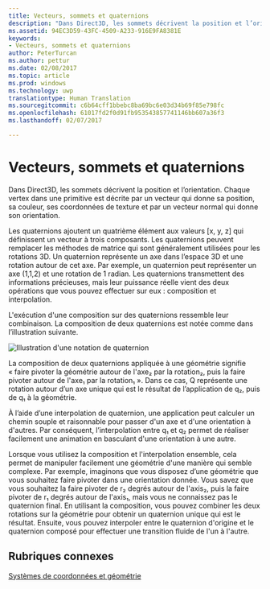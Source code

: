 ```yaml
---
title: Vecteurs, sommets et quaternions
description: "Dans Direct3D, les sommets décrivent la position et l’orientation. Chaque vertex dans une primitive est décrite par un vecteur qui donne sa position, sa couleur, ses coordonnées de texture et par un vecteur normal qui donne son orientation."
ms.assetid: 94EC3D59-43FC-4509-A233-916E9FA8381E
keywords:
- Vecteurs, sommets et quaternions
author: PeterTurcan
ms.author: pettur
ms.date: 02/08/2017
ms.topic: article
ms.prod: windows
ms.technology: uwp
translationtype: Human Translation
ms.sourcegitcommit: c6b64cff1bbebc8ba69bc6e03d34b69f85e798fc
ms.openlocfilehash: 61017fd2f0d91fb953543857741146bb607a36f3
ms.lasthandoff: 02/07/2017

---
```


# <a name="vectors-vertices-and-quaternions"></a>Vecteurs, sommets et quaternions


Dans Direct3D, les sommets décrivent la position et l’orientation. Chaque vertex dans une primitive est décrite par un vecteur qui donne sa position, sa couleur, ses coordonnées de texture et par un vecteur normal qui donne son orientation.

Les quaternions ajoutent un quatrième élément aux valeurs \[x, y, z] qui définissent un vecteur à trois composants. Les quaternions peuvent remplacer les méthodes de matrice qui sont généralement utilisées pour les rotations 3D. Un quaternion représente un axe dans l’espace 3D et une rotation autour de cet axe. Par exemple, un quaternion peut représenter un axe (1,1,2) et une rotation de 1 radian. Les quaternions transmettent des informations précieuses, mais leur puissance réelle vient des deux opérations que vous pouvez effectuer sur eux : composition et interpolation.

L'exécution d'une composition sur des quaternions ressemble leur combinaison. La composition de deux quaternions est notée comme dans l’illustration suivante.

![Illustration d'une notation de quaternion](images/quateq.png)

La composition de deux quaternions appliquée à une géométrie signifie « faire pivoter la géométrie autour de l'axe₂ par la rotation₂, puis la faire pivoter autour de l'axe₁ par la rotation₁ ». Dans ce cas, Q représente une rotation autour d’un axe unique qui est le résultat de l’application de q₂, puis de q₁ à la géométrie.

À l’aide d’une interpolation de quaternion, une application peut calculer un chemin souple et raisonnable pour passer d'un axe et d'une orientation à d'autres. Par conséquent, l’interpolation entre q₁ et q₂ permet de réaliser facilement une animation en basculant d'une orientation à une autre.

Lorsque vous utilisez la composition et l'interpolation ensemble, cela permet de manipuler facilement une géométrie d'une manière qui semble complexe. Par exemple, imaginons que vous disposez d’une géométrie que vous souhaitez faire pivoter dans une orientation donnée. Vous savez que vous souhaitez la faire pivoter de r₂ degrés autour de l'axis₂, puis la faire pivoter de r₁ degrés autour de l'axis₁, mais vous ne connaissez pas le quaternion final. En utilisant la composition, vous pouvez combiner les deux rotations sur la géométrie pour obtenir un quaternion unique qui est le résultat. Ensuite, vous pouvez interpoler entre le quaternion d'origine et le quaternion composé pour effectuer une transition fluide de l'un à l'autre.

## <a name="span-idrelated-topicsspanrelated-topics"></a><span id="related-topics"></span>Rubriques connexes


[Systèmes de coordonnées et géométrie](coordinate-systems-and-geometry.md)

 

 






